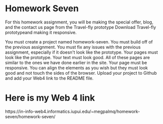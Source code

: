 # Homework Seven 
For this homework assignment, you will be making the special offer, blog, and the contact us page from the Travel-fly prototype Download Travel-fly prototypeand making it responsive.

You must create a project named homework-seven.
You must build off of the previous assignment. 
You must fix any issues with the previous assignment, especially if it doesn't look like the prototype. 
Your pages must look like the prototype. Your text must look good. 
All of these pages are similar to the ones we have done earlier in the site. 
Your page must be responsive. 
You can align the elements as you wish but they must look good and not touch the sides of the browser.
Upload your project to Github and add your Web4 link to the README file. 
 
<h1>Here is my Web 4 link</h1>
<p>https://in-info-web4.informatics.iupui.edu/~megpalmq/homework-seven/homework-seven/</p>